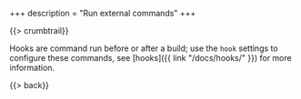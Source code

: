 +++
description = "Run external commands"
+++

{{> crumbtrail}}

Hooks are command run before or after a build; use the `hook` settings to configure these commands, see [hooks]({{ link "/docs/hooks/" }}) for more information.

{{> back}}
